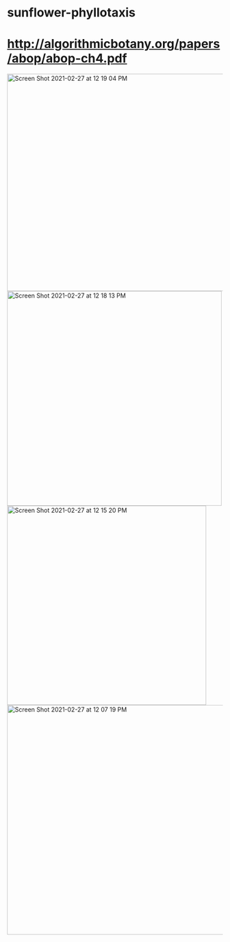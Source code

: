 # sunflower-phyllotaxis

# http://algorithmicbotany.org/papers/abop/abop-ch4.pdf

<img width="507" alt="Screen Shot 2021-02-27 at 12 19 04 PM" src="https://user-images.githubusercontent.com/24284329/109396202-18e6d100-78f6-11eb-9ff3-9e9c2775df68.png">

<img width="501" alt="Screen Shot 2021-02-27 at 12 18 13 PM" src="https://user-images.githubusercontent.com/24284329/109396204-1ab09480-78f6-11eb-8125-9e82587e1726.png">

<img width="465" alt="Screen Shot 2021-02-27 at 12 15 20 PM" src="https://user-images.githubusercontent.com/24284329/109396206-1be1c180-78f6-11eb-8587-77c366f4848f.png">

<img width="536" alt="Screen Shot 2021-02-27 at 12 07 19 PM" src="https://user-images.githubusercontent.com/24284329/109396207-1d12ee80-78f6-11eb-952b-9c129583aa3e.png">
